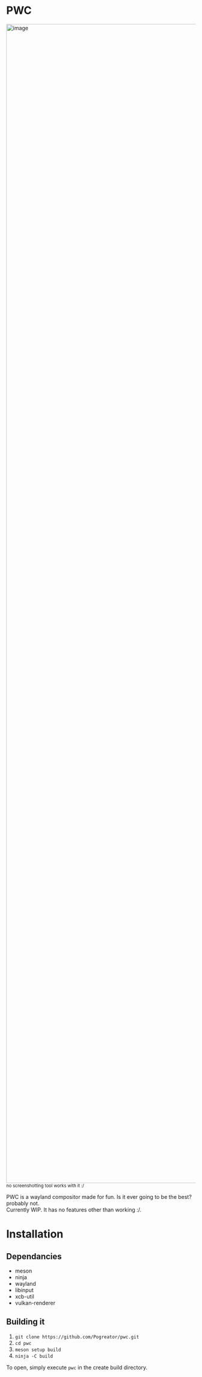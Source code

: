 # PWC

<img width="4080" height="3072" alt="image" src="https://github.com/user-attachments/assets/27cecfa0-1a31-45d9-891d-524d41f1a7ef" />
<sub> no screenshotting tool works with it :/ </sub>

PWC is a wayland compositor made for fun. Is it ever going to be the best? probably not.  
Currently WIP. It has no features other than working :/.  

# Installation

## Dependancies

- meson
- ninja
- wayland
- libinput
- xcb-util
- vulkan-renderer

## Building it

1. `git clone https://github.com/Pogreator/pwc.git`
2. `cd pwc`
3. `meson setup build`
4. `ninja -C build`

To open, simply execute `pwc` in the create build directory.
